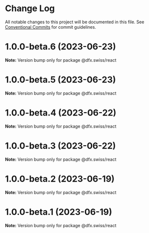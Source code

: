 # Change Log

All notable changes to this project will be documented in this file.
See [Conventional Commits](https://conventionalcommits.org) for commit guidelines.

# 1.0.0-beta.6 (2023-06-23)

**Note:** Version bump only for package @dfx.swiss/react





# 1.0.0-beta.5 (2023-06-23)

**Note:** Version bump only for package @dfx.swiss/react





# 1.0.0-beta.4 (2023-06-22)

**Note:** Version bump only for package @dfx.swiss/react





# 1.0.0-beta.3 (2023-06-22)

**Note:** Version bump only for package @dfx.swiss/react





# 1.0.0-beta.2 (2023-06-19)

**Note:** Version bump only for package @dfx.swiss/react





# 1.0.0-beta.1 (2023-06-19)

**Note:** Version bump only for package @dfx.swiss/react
